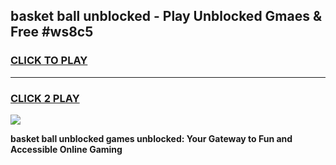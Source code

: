 
## basket ball unblocked - Play Unblocked Gmaes & Free #ws8c5
<h3>
<a href="https://news.freeplayer.one?title=basket_ball_unblocked&ref=24F">CLICK TO PLAY</a></h3>
<hr>

<h3>
<a href="https://news.freeplayer.one?title=basket_ball_unblocked&ref=24F">CLICK 2 PLAY</a>
  
</h3>

<a href="https://news.freeplayer.one?title=basket_ball_unblocked&ref=24F/"><img src="https://clearcache.store/games.png"></a>


**basket ball unblocked games unblocked: Your Gateway to Fun and Accessible Online Gaming**
